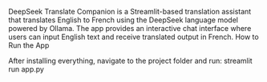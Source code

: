 DeepSeek Translate Companion is a Streamlit-based translation assistant that translates English to French using the DeepSeek language model powered by Ollama. 
The app provides an interactive chat interface where users can input English text and receive translated output in French.
How to Run the App

After installing everything, navigate to the project folder and run:
streamlit run app.py
